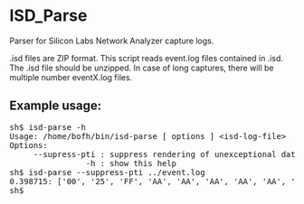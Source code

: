 # ISD_Parse
Parser for Silicon Labs Network Analyzer capture logs.

.isd files are ZIP format.  This script reads event.log files
contained in .isd.  The .isd file should be unzipped.  In case of long
captures, there will be multiple number eventX.log files.

## Example usage:
<pre>
sh$ isd-parse -h
Usage: /home/bofh/bin/isd-parse [ options ] &lt;isd-log-file&gt;
Options:
     --supress-pti : suppress rendering of unexceptional data 
                -h : show this help                           
sh$ isd-parse --suppress-pti ../event.log 
0.398715: ['00', '25', 'FF', 'AA', 'AA', 'AA', 'AA', 'AA', 'AA', '7A', 'B4', 'B3', '51', '89', '63', 'AB', '23', '23', '02', '84', '18', '72', 'AA', '61', '2F', '3B', '51', 'A8', 'E5', '37', '49', 'FB', 'C9', 'CA', '0C', '18', '53', '2C', 'FD', '47', '84', '17'] CRC FAILURE
sh$ 
</pre>
